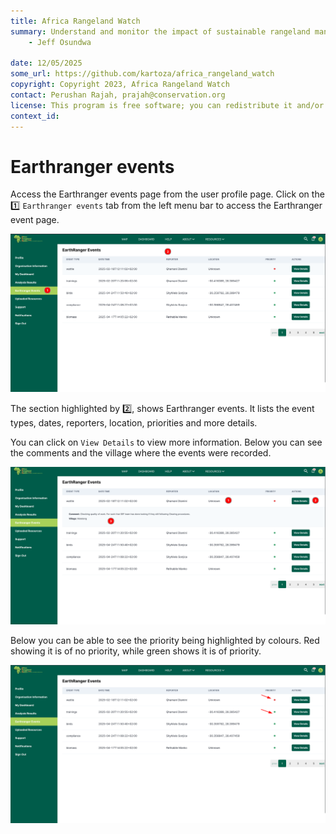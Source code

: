 ```yaml
---
title: Africa Rangeland Watch
summary: Understand and monitor the impact of sustainable rangeland management in Africa.
    - Jeff Osundwa
    
date: 12/05/2025
some_url: https://github.com/kartoza/africa_rangeland_watch
copyright: Copyright 2023, Africa Rangeland Watch
contact: Perushan Rajah, prajah@conservation.org
license: This program is free software; you can redistribute it and/or modify it under the terms of the GNU Affero General Public License as published by the Free Software Foundation; either version 3 of the License, or (at your option) any later version.
context_id: 
---
```


# Earthranger events

Access the Earthranger events page from the user profile page. Click on the 1️⃣ `Earthranger events` tab from the left menu bar to access the Earthranger event page.

[![Earthranger events](./img/earthranger-events-img-1.png)](./img/earthranger-events-img-1.png)

The section highlighted by 2️⃣, shows Earthranger events. It lists the event types, dates, reporters, location, priorities and more details.

You can click on `View Details` to view more information. Below you can see the comments and the village where the events were recorded.

[![Earthranger events](./img/earthranger-events-img-2.png)](./img/earthranger-events-img-2.png)

Below you can be able to see the priority being highlighted by colours. Red showing it is of no priority, while green shows it is of priority.

[![Earthranger events](./img/earthranger-events-img-3.png)](./img/earthranger-events-img-3.png)
